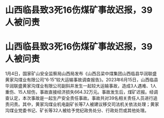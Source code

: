 # 山西临县致3死16伤煤矿事故迟报，39人被问责

# 山西临县致3死16伤煤矿事故迟报，39人被问责

1月4日，国家矿山安全监察局山西局发布《山西吕梁中煤集团山西临县华润联盛黄家沟煤业有限公司“6·15”较大运输事故调查报告》。2023年6月15日，山西临县华润联盛黄家沟煤业有限公司副斜井发生一起较大运输事故，造成3人遇难、1人重伤、15人轻伤，事故直接经济损失664.32万元。事故发生后，煤矿迟报。经调查认定，本次事故是一起生产安全责任事故。事故共对39名相关责任人员进行追责问责。其中，黄家沟煤业机电副矿长等7人被建议移交司法机关依法处理；黄家沟煤业党委书记、矿长等32人被给予党纪政务处分、行政处罚或其他处理。

